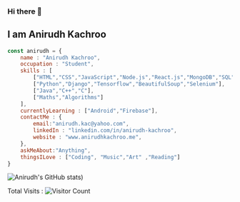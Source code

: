 ### Hi there 👋
## I am Anirudh Kachroo

```javascript
const anirudh = {
    name : "Anirudh Kachroo",
    occupation : "Student",
    skills : [
        ["HTML","CSS","JavaScript","Node.js","React.js","MongoDB","SQL"],
        ["Python","Django","Tensorflow","BeautifulSoup","Selenium"],
        ["Java","C++","C"],
        ["Maths","Algorithms"]
    ],
    currentlyLearning : ["Android","Firebase"],
    contactMe : {
        email:"anirudh.kac@yahoo.com",
        linkedIn : "linkedin.com/in/anirudh-kachroo",
        website : "www.anirudhkachroo.me",
    },
    askMeAbout:"Anything",
    thingsILove : ["Coding", "Music","Art" ,"Reading"]
}

```


![Anirudh's GitHub stats](https://github-readme-stats.vercel.app/api?username=anirudh-kac&count_private=true&show_icons=true&theme=radical))



Total Visits : ![Visitor Count](https://profile-counter.glitch.me/anirudh-kac/count.svg)

